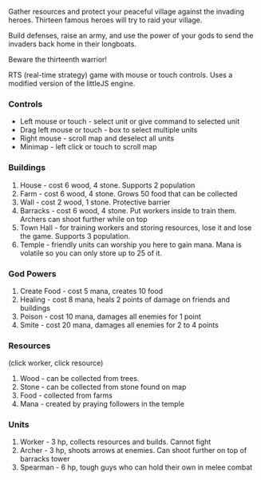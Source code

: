 Gather resources and protect your peaceful village against the invading heroes.  Thirteen famous heroes will try to raid your village.  

Build defenses, raise an army, and use the power of your gods to send the invaders back home in their longboats.

Beware the thirteenth warrior!

RTS (real-time strategy) game with mouse or touch controls.  Uses a modified version of the littleJS engine.

### Controls
- Left mouse or touch - select unit or give command to selected unit
- Drag left mouse or touch - box to select multiple units
- Right mouse - scroll map and deselect all units
- Minimap - left click or touch to scroll map

### Buildings
1. House - cost 6 wood, 4 stone.  Supports 2 population
2. Farm - cost 6 wood, 4 stone.  Grows 50 food that can be collected
3. Wall - cost 2 wood, 1 stone.  Protective barrier
4. Barracks - cost 6 wood, 4 stone.  Put workers inside to train them.  Archers can shoot further while on top
5. Town Hall - for training workers and storing resources, lose it and lose the game.  Supports 3 population.
6. Temple - friendly units can worship you here to gain mana.  Mana is volatile so you can only store up to 25 of it.

### God Powers
1. Create Food - cost 5 mana, creates 10 food
2. Healing - cost 8 mana, heals 2 points of damage on friends and buildings
3. Poison - cost 10 mana, damages all enemies for 1 point
4. Smite - cost 20 mana, damages all enemies for 2 to 4 points

### Resources 
(click worker, click resource)
1. Wood - can be collected from trees.
2. Stone - can be collected from stone found on map
3. Food - collected from farms
4. Mana - created by praying followers in the temple

### Units
1. Worker - 3 hp, collects resources and builds.  Cannot fight
2. Archer - 3 hp, shoots arrows at enemies.  Can shoot further on top of barracks tower
3. Spearman - 6 hp, tough guys who can hold their own in melee combat